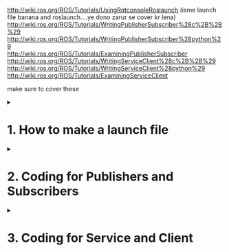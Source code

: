 http://wiki.ros.org/ROS/Tutorials/UsingRqtconsoleRoslaunch (isme launch file banana and roslaunch....ye dono zarur se cover kr lena) <br>
http://wiki.ros.org/ROS/Tutorials/WritingPublisherSubscriber%28c%2B%2B%29<br>
http://wiki.ros.org/ROS/Tutorials/WritingPublisherSubscriber%28python%29<br>
http://wiki.ros.org/ROS/Tutorials/ExaminingPublisherSubscriber<br>
http://wiki.ros.org/ROS/Tutorials/WritingServiceClient%28c%2B%2B%29<br>
http://wiki.ros.org/ROS/Tutorials/WritingServiceClient%28python%29<br>
http://wiki.ros.org/ROS/Tutorials/ExaminingServiceClient<br>

make sure to cover these

<details>
  <summary><h1>1. How to make a launch file</h1></summary>
  
  One way to execute a program in ROS it to launch one node at a time. But many a times you need to launch multiple nodes. Launching each node one-by-one can get inefficient really quickly.

  Fortunately, ROS has a tool called roslaunch that enables you to launch multiple nodes all at once. Let’s do that now.
  
  <br>
<p align="center">
  <img src="https://github.com/AMC-IITBHU/ROS-Summer-Camp-22/blob/main/Week%201/assets/roslaunch_meme.jpeg">
</p>
<br>  
  
  # Directions
  
  The first thing we need to do is to open a new terminal window and go to the hello_world package (or whatever package you want to launch). Create a folder named launch and inside it create a new launch file. Let the name of file be start.launch
  
  ```bash
  cd catkin_ws/src/hello_world
  mkdir launch
  cd launch
  ```
  
  ## Example 1 - launch turtlesim node and teleop for turtlesim node together.
  
  ```xml
  <?xml version="1.0"?>
  <launch>
    <node name="turtlesim" pkg="turtlesim" type="turtlesim_node" output="screen"/>
    <node name="turtlesim_teleop" pkg="turtlesim" type="turtle_teleop_key" output="screen"/>
  </launch>
  ```
  
  Now let us decode this code. 
  
  The first line is the version of xml that ur editor is using
  
  The file start and end with the launch tag, so that file is identified as a launch tag.
  
  ```xml
  <node name="turtlesim" pkg="turtlesim" type="turtlesim_node" output="screen"/>
  <node name="turtlesim_teleop" pkg="turtlesim" type="turtle_teleop_key" output="screen"/>
  ```
  
  Here we start two nodes. One is to start turtlesim node i.e. to spawn the turtle in a window. Other node is to start the teleop node for turtlesim.
  
  Can you guess the name of these two nodes?
  
  If you wanna know more about roslaunch see this [tutorial for roslaunch](http://wiki.ros.org/ROS/Tutorials/UsingRqtconsoleRoslaunch)
  
</details>


<details>
  <summary><h1>2. Coding for Publishers and Subscribers</h1></summary>
  
  Publishers and Subscribers can be used by either rostopic pub and rostopic echo respectively or by writting a node in either python or c++. 
  
  <br>
<p align="center">
  <img src="https://github.com/AMC-IITBHU/ROS-Summer-Camp-22/blob/main/Week%201/assets/pub_and_sub.jpeg">
</p>
<br>  
  
# Publishers
  
  

  Move to the ros package that you created before. Inside the package create a folder named scripts. Inside the scripts folder create a python file with any name you like. Here I am using the name "learn_publishers.py"

  In the python file put the following code 

  ```python
  #!/usr/bin/env python3
  #import the rospy package and the String message type
  import rospy
  from std_msgs.msg import String
  #function to publish messages at the rate of 2 messages per second
  def messagePublisher():
      message_publisher = rospy.Publisher(‘/messageTopic’, String, queue_size=10)
      rospy.init_node(‘messagePubNode’, anonymous=True)
      rate = rospy.Rate(2)
      while not rospy.is_shutdown():
          message = “ROS Tutorial by Aero Modelling Club, IIT BHU Varanasi”
          rospy.loginfo(‘Published: ‘ + message)
          message_publisher.publish(message)
          rate.sleep()
  if __name__ == ‘__main__’:
      try:
          messagePublisher()
      #capture the Interrupt signals
      except rospy.ROSInterruptException:
          pass
  ```
  
  Now open the terminal in the scripts folder and type
  
  ```bash
  chmod a+x learn_publishers.py #name of the python file created
  ```
  
  Now open up a terminal and start roscore
  
  Now open up another terminal and type the following code to run the node for the publsihing the message
  
  ```bash
  cd ~/catkin_ws
  source devel/setup.bash
  rosrun beginner_tutorials learn_publishers.py
  ```
  
  Now a topic is being published with name "/messageTopic". Use the rostopic list command to conform whether the topic is being published. Use the rostopic echo command to see what is being published to the topic. 
 
  Now let us decode the above code line by line
  
  ```python
  #!/usr/bin/env python3
  #import the rospy package and the String message type
  import rospy
  from std_msgs.msg import String
  ```
  
  The first line is just a comment, then why are we explaining this. Well the thing is in the line this comment mentions the path of your python interpreter. In the subsequent lines we have imported the required python packages. First is rospy which is python client library for ROS. Second is std_msgs.msg. The std_msgs.msg import is so that we can reuse the std_msgs/String message type (a simple string container) for publishing. 
  
  Next is the function  messagePublisher() 
  Let us decode it.
  
  ```python
  message_publisher = rospy.Publisher(‘messageTopic’, String, queue_size=10)
  rospy.init_node(‘messagePubNode’, anonymous=True)
  ```
  
  This section of code defines the talker's interface to the rest of ROS. 
  message_publisher = rospy.Publisher("/messageTopic", String, queue_size=10) declares that your node is publishing to the chatter topic using the message type String. String here is actually the class std_msgs.msg.String. The queue_size argument is to limits the amount of queued messages if any subscriber is not receiving them fast enough.
  
  The next line, rospy.init_node(NAME, ...), is very important as it tells rospy the name of your node -- until rospy has this information, it cannot start communicating with the ROS Master. In this case, your node will take on the name talker.
  
  ```python
  rate = rospy.Rate(10) # 10hz
  ```
  
  This line creates a Rate object rate. With the help of its method sleep(), it offers a convenient way for looping at the desired rate. With its argument of 10, we should expect to go through the loop 10 times per second (as long as our processing time does not exceed 1/10th of a second!)
  
  ```python
  while not rospy.is_shutdown():
        message = “ROS Tutorial by Aero Modelling Club, IIT BHU Varanasi”
        rospy.loginfo(‘Published: ‘ + message)
        message_publisher.publish(message)
        rate.sleep()
  ```
  
  This loop is a fairly standard rospy construct: checking the rospy.is_shutdown() flag and then doing work. You have to check is_shutdown() to check if your program should exit (e.g. if there is a Ctrl-C or otherwise). In this case, the "work" is a call to message_publisher.publish(message) that publishes a string to our "messageTopic" topic. The loop calls rate.sleep(), which sleeps just long enough to maintain the desired rate through the loop.
  
  The loop also calls rospy.loginfo , which performs triple-duty: the messages get printed to screen, it gets written to the Node's log file, and it gets written to rosout.
  
  # Subscribers
  
  Move to the ros package that you created before. Inside the package create a folder named scripts. Inside the scripts folder create a python file with any name you like. Here I am using the name "learn_subscribers.py"

  In the python file put the following code 
  
  ```python
  #!/usr/bin/env python3
  import rospy
  from std_msgs.msg import String
  #Callback function to print the subscribed data on the terminal
  
  def callback_str(subscribedData):
       rospy.loginfo('Subscribed: ' + subscribedData.data)
  
  def messageSubscriber():
      rospy.init_node('messageSubNode', anonymous=False)
      rospy.Subscriber('/messageTopic', String, callback_str)
      rospy.spin()
  
  if __name__ == '__main__':
      try:
          messageSubscriber()
      except rospy.ROSInterruptException:
          pass
  ```
  
  Now open the terminal in the scripts folder and type
  
  ```bash
  chmod a+x learn_subscribers.py #name of the python file created
  ```
  
  Now open up a terminal and start roscore
  
  Now open up another terminal and type the following code to run the node for the publsihing the message
  
  ```bash
  cd ~/catkin_ws
  source devel/setup.bash
  rosrun beginner_tutorials learn_subscribers.py
  ```
  
  Now the above node has subscribed to the topic "/messageTopic". If you are getting a error, the reason would be you are not running the pubslisher node taught above 
  
  In the termianl you will see a message is being printed.
  "Subscribed: ROS Tutorial by Aero Modelling Club, IIT BHU Varanasi"
  
  lets decode the above code line by line. 
  
  ```python
  #!/usr/bin/env python3
  import rospy
  from std_msgs.msg import String
  ```
  
  This is already taught in publishers. First line is the path of python interpreter and the subsequent two lines are imports of required python packages.
  
  Now the function messageSubscriber()
  
  ```python
  rospy.init_node('messageSubNode', anonymous=False)
  rospy.Subscriber('/messageTopic', String, callback_str)
  rospy.spin()
  ```
  
  This declares that your node subscribes to the chatter topic which is of type std_msgs.msgs.String. When new messages are received, a callback function is invoked with the message as the first argument.
  
  The final addition, rospy.spin() simply keeps your node from exiting until the node has been shutdown. Unlike roscpp, rospy.spin() does not affect the subscriber callback functions, as those have their own threads.
  
  
</details>  


<details>
  <summary><h1>3. Coding for Service and Client</h1></summary>
  
  Here we will make a ros service and client for addition of two integers.
  
  # Writing a service node
  
  
  
  Move to the ros package that you created before. Inside the package create a folder named scripts. Inside the scripts folder create a python file with any name you like. Here I am using the name "learn_server.py"

  In the python file put the following code 
  
  ```python
  #!/usr/bin/env python3

  from beginner_tutorials.srv import AddTwoInts,AddTwoIntsResponse
  import rospy

  def handle_add_two_ints(req):
      print("Returning [%s + %s = %s]"%(req.a, req.b, (req.a + req.b)))
      return AddTwoIntsResponse(req.a + req.b)

  if __name__ == "__main__":
      rospy.init_node('add_two_ints_server')
      s = rospy.Service('/add_two_ints', AddTwoInts, handle_add_two_ints)
      print("Ready to add two ints.")
      rospy.spin()
  ```
  
  Now open the terminal in the scripts folder and type
  
  ```bash
  chmod a+x learn_service.py #name of the python file created
  ```
  
  Now open up a terminal and start roscore
  
  Now open up another terminal and type the following code to run the node for starting the rosservice
  
  ```bash
  cd ~/catkin_ws
  source devel/setup.bash
  rosrun beginner_tutorials learn_service.py
  ```
  
  Now if you do rosservice list you must see "/add_two_ints"
  
  To call this rosservice 
  
  ```bash
  rosservice call /add_two_ints beginner_tutorials/AddTwoInts "a: 2 b: 2"
  ```
  
  The first three would be already clear to you. The beginner_tutorials.srv import is for using 
  
  
  Now rospy.init_node has already been explained. 
  
  ```python
  s = rospy.Service('/add_two_ints', AddTwoInts, handle_add_two_ints)
  ```
  
  This declares a new service named add_two_ints with the AddTwoInts service type. All requests are passed to handle_add_two_ints function. handle_add_two_ints is called with instances of AddTwoIntsRequest and returns instances of AddTwoIntsResponse.
  
  
  # Writing a client node
  
  
  Move to the ros package that you created before. Inside the package create a folder named scripts. Inside the scripts folder create a python file with any name you like. Here I am using the name "learn_client.py"

  In the python file put the following code 
  
  ```python
  #!/usr/bin/env python
  import sys
  import rospy
  from beginner_tutorials.srv import *

  def add_two_ints_client(x, y):
      rospy.wait_for_service('add_two_ints')
      try:
          add_two_ints = rospy.ServiceProxy('add_two_ints', AddTwoInts)
          resp1 = add_two_ints(x, y)
          return resp1.sum
      except rospy.ServiceException as e:
          print("Service call failed: %s"%e)

  if __name__ == "__main__":
      print("Give two numbers for input")
      x = int(input())
      y = int(input())
      print("Requesting %s+%s"%(x, y))
      print("%s + %s = %s"%(x, y, add_two_ints_client(x, y)))
  ```
  
  Now open the terminal in the scripts folder and type
  
  ```bash
  chmod a+x learn_service.py #name of the python file created
  ```
  
  Now open up a terminal and start roscore
  
  Now open up another terminal and type the following code to run the node for starting the client node
  
  ```bash
  cd ~/catkin_ws
  source devel/setup.bash
  rosrun beginner_tutorials learn_service.py
  ```
  
  The program will take 2 numbers as input and then return their addition. 
  
  If Program is showing "waiting For service ....." then you have not started the server node mentioned above
  
  Now the next part is understanding the code
  
  ```python
  rospy.wait_for_service('add_two_ints')
  ```
  
  rospy.wait_for_service is a convenience method that blocks until the service named add_two_ints is available.
  
  Next we create a handle for calling the service:
  
  ```python
  add_two_ints = rospy.ServiceProxy('add_two_ints', AddTwoInts)
  ```
  
  We can use this handle just like a normal function and call it:
  
  ```python
        resp1 = add_two_ints(x, y)
        return resp1.sum
  ```
  
  Because we've declared the type of the service to be AddTwoInts, it does the work of generating the AddTwoIntsRequest object for you (you're free to pass in your own instead). The return value is an AddTwoIntsResponse object.
  
  
</details>

